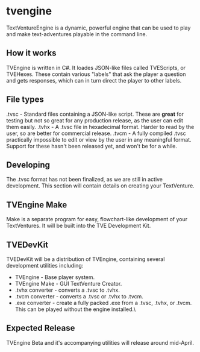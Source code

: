 # tvengine
TextVentureEngine is a dynamic, powerful engine that can be used to play and make text-adventures playable in the command line.

## How it works
TVEngine is written in C#. It loades JSON-like files called TVEScripts, or TVEHexes. These contain various "labels" that ask the player a question and gets responses, which can in turn direct the player to other labels.

## File types
.tvsc - Standard files containing a JSON-like script. These are **great** for testing but not so great for any production release, as the user can edit them easily.
.tvhx - A .tvsc file in hexadecimal format. Harder to read by the user, so are better for commercial release.
.tvcm - A fully compiled .tvsc practically impossible to edit or view by the user in any meaningful format. Support for these hasn't been released yet, and won't be for a while.

## Developing
The .tvsc format has not been finalized, as we are still in active development. This section will contain details on creating your TextVenture.

## TVEngine Make
Make is a separate program for easy, flowchart-like development of your TextVentures. It will be built into the TVE Development Kit.

## TVEDevKit
TVEDevKit will be a distribution of TVEngine, containing several development utilities including:
* TVEngine - Base player system.
* TVEngine Make - GUI TextVenture Creator.
* .tvhx converter - converts a .tvsc to .tvhx.
* .tvcm converter - converts a .tvsc or .tvhx to .tvcm.
* .exe converter - create a fully packed .exe from a .tvsc, .tvhx, or .tvcm. This can be played without the engine installed.\

## Expected Release
TVEngine Beta and it's accompanying utilities will release around mid-April.

